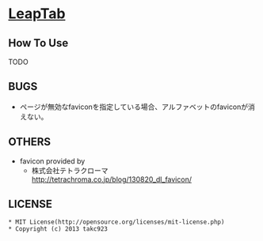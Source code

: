 # [LeapTab](https://chrome.google.com/webstore/detail/leap-tab/phbhikcdpfcmpclcbacfegpmicdgadme)
## How To Use
TODO

## BUGS
* ページが無効なfaviconを指定している場合、アルファベットのfaviconが消えない。

## OTHERS
* favicon provided by
    * 株式会社テトラクローマ http://tetrachroma.co.jp/blog/130820_dl_favicon/

## LICENSE
    * MIT License(http://opensource.org/licenses/mit-license.php)
    * Copyright (c) 2013 takc923
